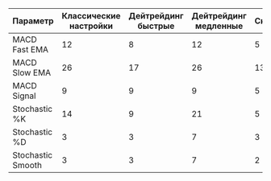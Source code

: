 
| Параметр          | Классические настройки | Дейтрейдинг быстрые | Дейтрейдинг медленные | Скальпинг | Свинг трейдинг |
| ----------------- | ---------------------- | ------------------- | --------------------- | --------- | -------------- |
| MACD Fast EMA     | 12                     | 8                   | 12                    | 5         | 19             |
| MACD Slow EMA     | 26                     | 17                  | 26                    | 13        | 39             |
| MACD Signal       | 9                      | 9                   | 9                     | 5         | 9              |
| Stochastic %K     | 14                     | 9                   | 21                    | 5         | 21             |
| Stochastic %D     | 3                      | 3                   | 7                     | 3         | 14             |
| Stochastic Smooth | 3                      | 3                   | 7                     | 2         | 7              |
